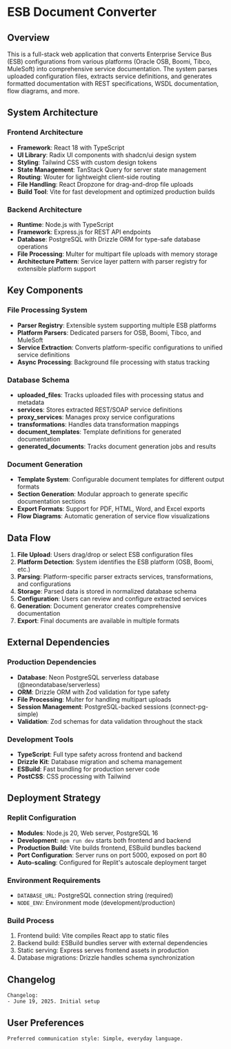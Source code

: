 # ESB Document Converter

## Overview

This is a full-stack web application that converts Enterprise Service Bus (ESB) configurations from various platforms (Oracle OSB, Boomi, Tibco, MuleSoft) into comprehensive service documentation. The system parses uploaded configuration files, extracts service definitions, and generates formatted documentation with REST specifications, WSDL documentation, flow diagrams, and more.

## System Architecture

### Frontend Architecture
- **Framework**: React 18 with TypeScript
- **UI Library**: Radix UI components with shadcn/ui design system
- **Styling**: Tailwind CSS with custom design tokens
- **State Management**: TanStack Query for server state management
- **Routing**: Wouter for lightweight client-side routing
- **File Handling**: React Dropzone for drag-and-drop file uploads
- **Build Tool**: Vite for fast development and optimized production builds

### Backend Architecture
- **Runtime**: Node.js with TypeScript
- **Framework**: Express.js for REST API endpoints
- **Database**: PostgreSQL with Drizzle ORM for type-safe database operations
- **File Processing**: Multer for multipart file uploads with memory storage
- **Architecture Pattern**: Service layer pattern with parser registry for extensible platform support

## Key Components

### File Processing System
- **Parser Registry**: Extensible system supporting multiple ESB platforms
- **Platform Parsers**: Dedicated parsers for OSB, Boomi, Tibco, and MuleSoft
- **Service Extraction**: Converts platform-specific configurations to unified service definitions
- **Async Processing**: Background file processing with status tracking

### Database Schema
- **uploaded_files**: Tracks uploaded files with processing status and metadata
- **services**: Stores extracted REST/SOAP service definitions
- **proxy_services**: Manages proxy service configurations
- **transformations**: Handles data transformation mappings
- **document_templates**: Template definitions for generated documentation
- **generated_documents**: Tracks document generation jobs and results

### Document Generation
- **Template System**: Configurable document templates for different output formats
- **Section Generation**: Modular approach to generate specific documentation sections
- **Export Formats**: Support for PDF, HTML, Word, and Excel exports
- **Flow Diagrams**: Automatic generation of service flow visualizations

## Data Flow

1. **File Upload**: Users drag/drop or select ESB configuration files
2. **Platform Detection**: System identifies the ESB platform (OSB, Boomi, etc.)
3. **Parsing**: Platform-specific parser extracts services, transformations, and configurations
4. **Storage**: Parsed data is stored in normalized database schema
5. **Configuration**: Users can review and configure extracted services
6. **Generation**: Document generator creates comprehensive documentation
7. **Export**: Final documents are available in multiple formats

## External Dependencies

### Production Dependencies
- **Database**: Neon PostgreSQL serverless database (@neondatabase/serverless)
- **ORM**: Drizzle ORM with Zod validation for type safety
- **File Processing**: Multer for handling multipart uploads
- **Session Management**: PostgreSQL-backed sessions (connect-pg-simple)
- **Validation**: Zod schemas for data validation throughout the stack

### Development Tools
- **TypeScript**: Full type safety across frontend and backend
- **Drizzle Kit**: Database migration and schema management
- **ESBuild**: Fast bundling for production server code
- **PostCSS**: CSS processing with Tailwind

## Deployment Strategy

### Replit Configuration
- **Modules**: Node.js 20, Web server, PostgreSQL 16
- **Development**: `npm run dev` starts both frontend and backend
- **Production Build**: Vite builds frontend, ESBuild bundles backend
- **Port Configuration**: Server runs on port 5000, exposed on port 80
- **Auto-scaling**: Configured for Replit's autoscale deployment target

### Environment Requirements
- `DATABASE_URL`: PostgreSQL connection string (required)
- `NODE_ENV`: Environment mode (development/production)

### Build Process
1. Frontend build: Vite compiles React app to static files
2. Backend build: ESBuild bundles server with external dependencies
3. Static serving: Express serves frontend assets in production
4. Database migrations: Drizzle handles schema synchronization

## Changelog

```
Changelog:
- June 19, 2025. Initial setup
```

## User Preferences

```
Preferred communication style: Simple, everyday language.
```